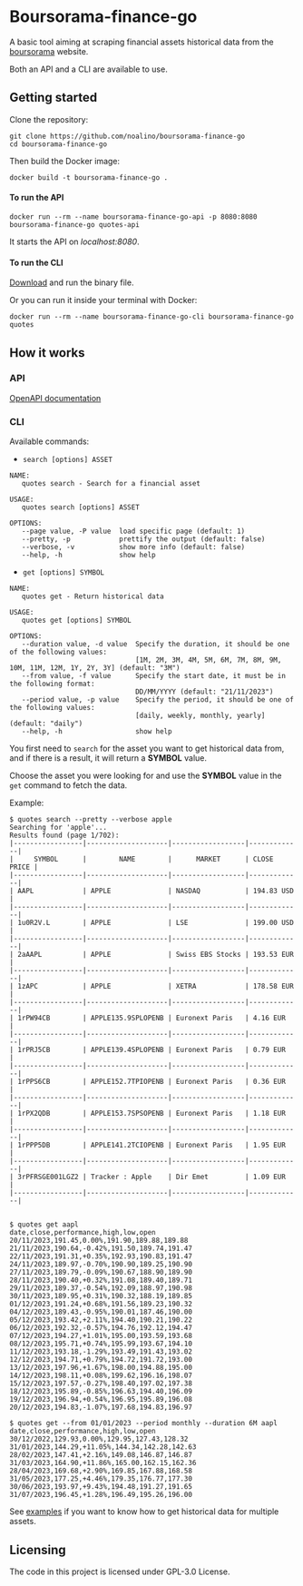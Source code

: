 # Boursorama-finance-go

A basic tool aiming at scraping financial assets historical data from the [boursorama](https://www.boursorama.com/bourse/) website.

Both an API and a CLI are available to use.

## Getting started

Clone the repository:

```shell
git clone https://github.com/noalino/boursorama-finance-go
cd boursorama-finance-go
```

Then build the Docker image:

```shell
docker build -t boursorama-finance-go .
```

#### To run the API

```shell
docker run --rm --name boursorama-finance-go-api -p 8080:8080 boursorama-finance-go quotes-api
```

It starts the API on _localhost:8080_.

#### To run the CLI

[Download](https://github.com/noalino/boursorama-finance-go/releases) and run the binary file.

Or you can run it inside your terminal with Docker:

```shell
docker run --rm --name boursorama-finance-go-cli boursorama-finance-go quotes
```

## How it works

### API

[OpenAPI documentation](api/openapi.yml)

### CLI

Available commands:

- `search [options] ASSET`

```text
NAME:
   quotes search - Search for a financial asset

USAGE:
   quotes search [options] ASSET

OPTIONS:
   --page value, -P value  load specific page (default: 1)
   --pretty, -p            prettify the output (default: false)
   --verbose, -v           show more info (default: false)
   --help, -h              show help
```

- `get [options] SYMBOL`

```text
NAME:
   quotes get - Return historical data

USAGE:
   quotes get [options] SYMBOL

OPTIONS:
   --duration value, -d value  Specify the duration, it should be one of the following values:
                               [1M, 2M, 3M, 4M, 5M, 6M, 7M, 8M, 9M, 10M, 11M, 12M, 1Y, 2Y, 3Y] (default: "3M")
   --from value, -f value      Specify the start date, it must be in the following format:
                               DD/MM/YYYY (default: "21/11/2023")
   --period value, -p value    Specify the period, it should be one of the following values:
                               [daily, weekly, monthly, yearly] (default: "daily")
   --help, -h                  show help
```

You first need to `search` for the asset you want to get historical data from, and if there is a result, it will return a **SYMBOL** value.

Choose the asset you were looking for and use the **SYMBOL** value in the `get` command to fetch the data.

Example:

```shell
$ quotes search --pretty --verbose apple
Searching for 'apple'...
Results found (page 1/702):
|-----------------|--------------------|------------------|-------------|
|     SYMBOL      |        NAME        |      MARKET      | CLOSE PRICE |
|-----------------|--------------------|------------------|-------------|
| AAPL            | APPLE              | NASDAQ           | 194.83 USD  |
|-----------------|--------------------|------------------|-------------|
| 1u0R2V.L        | APPLE              | LSE              | 199.00 USD  |
|-----------------|--------------------|------------------|-------------|
| 2aAAPL          | APPLE              | Swiss EBS Stocks | 193.53 EUR  |
|-----------------|--------------------|------------------|-------------|
| 1zAPC           | APPLE              | XETRA            | 178.58 EUR  |
|-----------------|--------------------|------------------|-------------|
| 1rPW94CB        | APPLE135.9SPLOPENB | Euronext Paris   | 4.16 EUR    |
|-----------------|--------------------|------------------|-------------|
| 1rPRJ5CB        | APPLE139.4SPLOPENB | Euronext Paris   | 0.79 EUR    |
|-----------------|--------------------|------------------|-------------|
| 1rPPS6CB        | APPLE152.7TPIOPENB | Euronext Paris   | 0.36 EUR    |
|-----------------|--------------------|------------------|-------------|
| 1rPX2QDB        | APPLE153.7SPSOPENB | Euronext Paris   | 1.18 EUR    |
|-----------------|--------------------|------------------|-------------|
| 1rPPP5DB        | APPLE141.2TCIOPENB | Euronext Paris   | 1.95 EUR    |
|-----------------|--------------------|------------------|-------------|
| 3rPFRSGE001LGZ2 | Tracker : Apple    | Dir Emet         | 1.09 EUR    |
|-----------------|--------------------|------------------|-------------|


$ quotes get aapl
date,close,performance,high,low,open
20/11/2023,191.45,0.00%,191.90,189.88,189.88
21/11/2023,190.64,-0.42%,191.50,189.74,191.47
22/11/2023,191.31,+0.35%,192.93,190.83,191.47
24/11/2023,189.97,-0.70%,190.90,189.25,190.90
27/11/2023,189.79,-0.09%,190.67,188.90,189.90
28/11/2023,190.40,+0.32%,191.08,189.40,189.71
29/11/2023,189.37,-0.54%,192.09,188.97,190.98
30/11/2023,189.95,+0.31%,190.32,188.19,189.85
01/12/2023,191.24,+0.68%,191.56,189.23,190.32
04/12/2023,189.43,-0.95%,190.01,187.46,190.00
05/12/2023,193.42,+2.11%,194.40,190.21,190.22
06/12/2023,192.32,-0.57%,194.76,192.12,194.47
07/12/2023,194.27,+1.01%,195.00,193.59,193.68
08/12/2023,195.71,+0.74%,195.99,193.67,194.10
11/12/2023,193.18,-1.29%,193.49,191.43,193.02
12/12/2023,194.71,+0.79%,194.72,191.72,193.00
13/12/2023,197.96,+1.67%,198.00,194.88,195.00
14/12/2023,198.11,+0.08%,199.62,196.16,198.07
15/12/2023,197.57,-0.27%,198.40,197.02,197.38
18/12/2023,195.89,-0.85%,196.63,194.40,196.09
19/12/2023,196.94,+0.54%,196.95,195.89,196.08
20/12/2023,194.83,-1.07%,197.68,194.83,196.97

$ quotes get --from 01/01/2023 --period monthly --duration 6M aapl
date,close,performance,high,low,open
30/12/2022,129.93,0.00%,129.95,127.43,128.32
31/01/2023,144.29,+11.05%,144.34,142.28,142.63
28/02/2023,147.41,+2.16%,149.08,146.87,146.87
31/03/2023,164.90,+11.86%,165.00,162.15,162.36
28/04/2023,169.68,+2.90%,169.85,167.88,168.58
31/05/2023,177.25,+4.46%,179.35,176.77,177.30
30/06/2023,193.97,+9.43%,194.48,191.27,191.65
31/07/2023,196.45,+1.28%,196.49,195.26,196.00
```

See [examples](./examples/README.md) if you want to know how to get historical data for multiple assets.

## Licensing

The code in this project is licensed under GPL-3.0 License.
